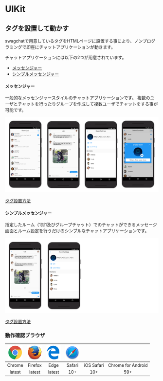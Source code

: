 # UIKit

## タグを設置して動かす

swagchatで用意しているタグをHTMLページに設置する事により、ノンプログラミングで即座にチャットアプリケーションが動きます。

チャットアプリケーションには以下の2つが用意されています。

* [メッセンジャー](#メッセンジャー)
* [シンプルメッセンジャー](#シンプルメッセンジャー)

#### メッセンジャー

一般的なメッセンジャースタイルのチャットアプリケーションです。
複数のユーザとチャットを行ったりグループを作成して複数ユーザでチャットをする事が可能です。

![UIKit Messenger](../../../img/uikit-messenger.png)

 [タグ設置方法](chat-apps/messenger.md)

#### シンプルメッセンジャー

指定したルーム（1対1及びグループチャット）でのチャットができるメッセージ画面とルーム設定を行うだけのシンプルなチャットアプリケーションです。

![UIKit Messenger](../../../img/uikit-simple-messenger.png)

 [タグ設置方法](chat-apps/simple-messenger.md)

### 動作確認ブラウザ

| ![chrome](../../img/chrome_48x48.png) | ![firefox](../../img/firefox_48x48.png) | ![firefox](../../img/edge_48x48.png) | ![firefox](../../img/safari_48x48.png) | | |
|:-:|:-:|:-:|:-:|:-:|:-:|
| Chrome | Firefox | Edge | Safari | iOS Safari | Chrome for Android |
| latest | latest | latest | 10+ | 10+ | 59+ |
